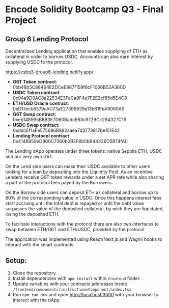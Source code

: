 
# Encode Solidity Bootcamp Q3 - Final Project 
## Group 6 Lending Protocol

Decentralized Lending application that enables supplying of ETH as collateral in order to borrow USDC. Accounts can also earn interest by supplying USDC to the protocol.

https://esbq3-group6-lending.netlify.app/

- **G6T Token contract**: 0xb46b5C88464E2DCeE987f159f6cF1066B52A360D
- **USDC Token contract**: 0x94a9D9AC8a22534E3FaCa9F4e7F2E2cf85d5E4C8
- **ETH/USD Oracle contract**: 0xD17ecb6579cAD73aE27596929e13b619bA9060A5
- **G6T Swap contract**: 0xeb148995BB83E7D60BadcE63c9729Cc294327C16
- **USDC Swap contract**: 0xddcEf1aEe575686B892aaea7d3773817be151E42
- **Lending Protocol contract**: 0x4148959eD900C7360b2B2F8b0bB44426D5874fA0

The Lending dApp operates under three tokens: native Sepolia ETH, USDC and our very own G6T.

On the Lend side users can make their USDC available to other users looking for a loan by depositing into the Liquidity Pool. As an incentive Lenders receive G6T token rewards under a set APR rate while also sharing a part of the protocol fees payed by the Borrowers.

On the Borrow side users can deposit ETH as collateral and borrow up to 80% of the corresponding value in USDC. Once this happens interest fees start accruing until the total debt is repayed or until the debt value surpasses the value of the deposited collateral, by wich they are liquidated, losing the deposited ETH. 

To facilitate interactions with the protocol there are also two interfaces to swap between ETH/G6T and ETH/USDC, provided by the protocol.

The application was implemented using React/Next.js and Wagmi hooks to interact with the smart contracts.

## Setup:
1. Clone the repository.
2. Install dependencies with `npm install` within `frontend` folder.
3. Update variables with your contracts addresses inside `/frontend/components/instructionsComponent/index.tsx`
4. Run `npm run dev` and open [http://localhost:3000](http://localhost:3000) with your browser to interact with the dApp.
